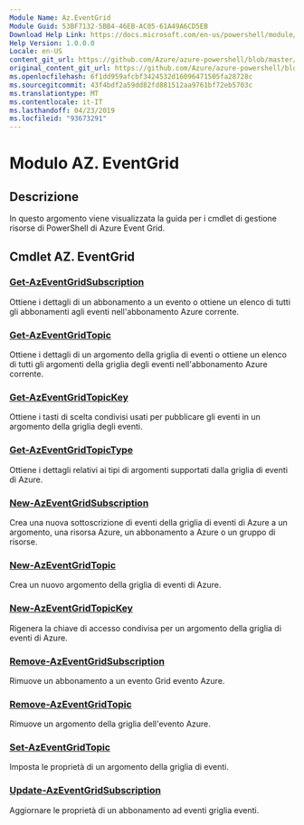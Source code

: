 ```yaml
---
Module Name: Az.EventGrid
Module Guid: 53BF7132-5BB4-46EB-AC05-61A49A6CD5EB
Download Help Link: https://docs.microsoft.com/en-us/powershell/module/az.eventgrid
Help Version: 1.0.0.0
Locale: en-US
content_git_url: https://github.com/Azure/azure-powershell/blob/master/src/EventGrid/EventGrid/help/Az.EventGrid.md
original_content_git_url: https://github.com/Azure/azure-powershell/blob/master/src/EventGrid/EventGrid/help/Az.EventGrid.md
ms.openlocfilehash: 6f1dd959afcbf3424532d16096471505fa28728c
ms.sourcegitcommit: 43f4bdf2a59dd82fd881512aa9761bf72eb5703c
ms.translationtype: MT
ms.contentlocale: it-IT
ms.lasthandoff: 04/23/2019
ms.locfileid: "93673291"
---
```

# Modulo AZ. EventGrid
## Descrizione
In questo argomento viene visualizzata la guida per i cmdlet di gestione risorse di PowerShell di Azure Event Grid.

## Cmdlet AZ. EventGrid
### [Get-AzEventGridSubscription](Get-AzEventGridSubscription.md)
Ottiene i dettagli di un abbonamento a un evento o ottiene un elenco di tutti gli abbonamenti agli eventi nell'abbonamento Azure corrente.

### [Get-AzEventGridTopic](Get-AzEventGridTopic.md)
Ottiene i dettagli di un argomento della griglia di eventi o ottiene un elenco di tutti gli argomenti della griglia degli eventi nell'abbonamento Azure corrente.

### [Get-AzEventGridTopicKey](Get-AzEventGridTopicKey.md)
Ottiene i tasti di scelta condivisi usati per pubblicare gli eventi in un argomento della griglia degli eventi.

### [Get-AzEventGridTopicType](Get-AzEventGridTopicType.md)
Ottiene i dettagli relativi ai tipi di argomenti supportati dalla griglia di eventi di Azure.

### [New-AzEventGridSubscription](New-AzEventGridSubscription.md)
Crea una nuova sottoscrizione di eventi della griglia di eventi di Azure a un argomento, una risorsa Azure, un abbonamento a Azure o un gruppo di risorse.

### [New-AzEventGridTopic](New-AzEventGridTopic.md)
Crea un nuovo argomento della griglia di eventi di Azure.

### [New-AzEventGridTopicKey](New-AzEventGridTopicKey.md)
Rigenera la chiave di accesso condivisa per un argomento della griglia di eventi di Azure.

### [Remove-AzEventGridSubscription](Remove-AzEventGridSubscription.md)
Rimuove un abbonamento a un evento Grid evento Azure.

### [Remove-AzEventGridTopic](Remove-AzEventGridTopic.md)
Rimuove un argomento della griglia dell'evento Azure.

### [Set-AzEventGridTopic](Set-AzEventGridTopic.md)
Imposta le proprietà di un argomento della griglia di eventi.

### [Update-AzEventGridSubscription](Update-AzEventGridSubscription.md)
Aggiornare le proprietà di un abbonamento ad eventi griglia eventi.

